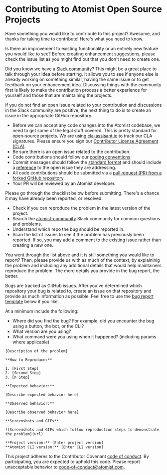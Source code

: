 # Contributing to Atomist Open Source Projects

Have something you would like to contribute to this project? Awesome, and thanks for taking time to contribute! Here's what you need to know.


Is there an improvement to existing functionality or an entirely new feature you would like to see? Before creating enhancement suggestions, please check the issue list as you might find out that you don't need to create one.

Did you know we have a [Slack community][slack]? This might be a great place to talk through your idea before starting. It allows you to see if anyone else is already working on something similar, having the same issue or to get feedback on your enhancement idea. Discussing things with the community first is likely to make the contribution process a better experience for yourself and those that are maintaining the projects.

[slack]: https://join.atomist.com/

If you do not find an open issue related to your contribution and discussions in the Slack community are positive, the next thing to do is to create an issue in the appropriate GitHub repository.


*   Before we can accept any code changes into the Atomist codebase, we need to get some of the legal stuff covered. This is pretty standard for open-source projects. We are using [cla-assisant.io](https://cla-assistant.io/) to track our CLA signatures. Please ensure you sign our [Contributor License Agreement (CLA)](https://cla-assistant.io/atomist/homebrew-tap). 
*   Be sure there is an open issue related to the contribution.
*   Code contributions should follow our [coding conventions](http://docs.atomist.com/reference-docs/rug-conventions/).
*   Commit messages should follow the [standard format](http://chris.beams.io/posts/git-commit/) and should include a [reference](https://github.com/blog/957-introducing-issue-mentions) to the open issue they are addressing.
*   All code contributions should be submitted via a [pull request (PR) from a forked GitHub repository](https://guides.github.com/activities/contributing-to-open-source/).
*   Your PR will be reviewed by an Atomist developer.



Please go through the checklist below before submitting. There's a chance it may have already been reported, or resolved.

* Check if you can reproduce the problem in the latest version of the project.
* Search the [atomist-community](https://join.atomist.com) Slack community for common questions and problems.
* Understand which repo the bug should be reported in.
* Scan the list of issues to see if the problem has previously been reported. If so, you may add a comment to the existing issue rather than creating a new one.


You went through the list above and it is still something you would like to report? Then, please provide us with as much of the context, by explaininig the problem and including any additional details that would help maintainers reproduce the problem. The more details you provide in the bug report, the better.

Bugs are tracked as GitHub issues. After you've determined which repository your bug is related to, create an issue on that repository and provide as much information as possible. Feel free to use the [bug report template](#bug-report-template) below if you like.

At a minimum include the following:

* Where did you find the bug? For example, did you encounter the bug using a button, the bot, or the CLI?
* What version are you using?
* What command were you using when it happened? (including params where applicable)


```
[Description of the problem]

**How to Reproduce:**

1. [First Step]
2. [Second Step]
3. [n Step]

**Expected behavior:**

[Describe expected behavior here]

**Observed behavior:**

[Describe observed behavior here]

**Screenshots and GIFs**

![Screenshots and GIFs which follow reproduction steps to demonstrate the problem](url)

**Project version:** [Enter project version]
**Atomist CLI version:** [Enter CLI version]

```


This project adheres to the Contributor Covenant [code of conduct](CODE_OF_CONDUCT.md). By participating, you are expected to uphold this code. Please report unacceptable behavior to code-of-conduct@atomist.com.
